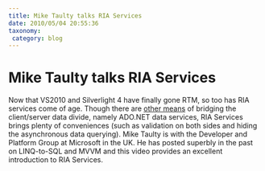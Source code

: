 ```yaml
---
title: Mike Taulty talks RIA Services
date: 2010/05/04 20:55:36
taxonomy: 
 category: blog 
---
```


# Mike Taulty talks RIA Services

Now that VS2010 and Silverlight 4 have finally gone RTM, so too has RIA services come of age. Though there are [other means](http://wildermuth.com/2009/09/29/Choosing_a_Data_Access_Layer_for_Silverlight_3) of bridging the client/server data divide, namely ADO.NET data services, RIA Services brings plenty of conveniences (such as validation on both sides and hiding the asynchronous data querying). Mike Taulty is with the Developer and Platform Group at Microsoft in the UK. He has posted superbly in the past on LINQ-to-SQL and MVVM and this video provides an excellent introduction to RIA Services.

